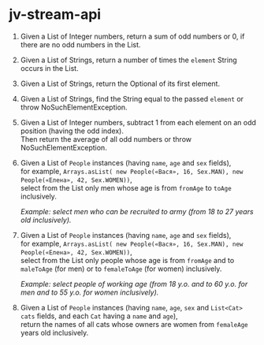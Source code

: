 # jv-stream-api

1. Given a List of Integer numbers,
   return a sum of odd numbers or 0, if there are no odd numbers in the List.  
   
2. Given a List of Strings, 
   return a number of times the `element` String occurs in the List. 
    
3. Given a List of Strings, return the Optional of its first element.  

4. Given a List of Strings, 
   find the String equal to the passed `element` or throw NoSuchElementException.
     
5. Given a List of Integer numbers,
   subtract 1 from each element on an odd position (having the odd index).  
   Then return the average of all odd numbers or throw NoSuchElementException. 
    
6. Given a List of `People` instances (having `name`, `age` and `sex` fields),  
   for example, `Arrays.asList( new People(«Вася», 16, Sex.MAN), new People(«Елена», 42, Sex.WOMEN))`,  
   select from the List only men whose age is from `fromAge` to `toAge` inclusively.  
   
   _Example: select men who can be recruited to army (from 18 to 27 years old inclusively)._
   
7. Given a List of `People` instances (having `name`, `age` and `sex` fields),  
   for example, `Arrays.asList( new People(«Вася», 16, Sex.MAN), new People(«Елена», 42, Sex.WOMEN))`,  
   select from the List only people whose age is from `fromAge` and to `maleToAge` (for men) or to `femaleToAge` (for women) inclusively.  
   
   _Example: select people of working age (from 18 y.o. and to 60 y.o. for men and to 55 y.o. for women inclusively)._
   
7. Given a List of `People` instances (having `name`, `age`, `sex` and `List<Cat> cats` fields, 
   and each `Cat` having a `name` and `age`),  
   return the names of all cats whose owners are women from `femaleAge` years old inclusively.  
